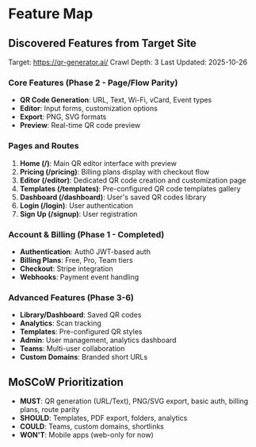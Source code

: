 # Feature Map

## Discovered Features from Target Site
Target: https://qr-generator.ai/
Crawl Depth: 3
Last Updated: 2025-10-26

### Core Features (Phase 2 - Page/Flow Parity)
- **QR Code Generation**: URL, Text, Wi-Fi, vCard, Event types
- **Editor**: Input forms, customization options
- **Export**: PNG, SVG formats
- **Preview**: Real-time QR code preview

### Pages and Routes
1. **Home (/)**: Main QR editor interface with preview
2. **Pricing (/pricing)**: Billing plans display with checkout flow
3. **Editor (/editor)**: Dedicated QR code creation and customization page
4. **Templates (/templates)**: Pre-configured QR code templates gallery
5. **Dashboard (/dashboard)**: User's saved QR codes library
6. **Login (/login)**: User authentication
7. **Sign Up (/signup)**: User registration

### Account & Billing (Phase 1 - Completed)
- **Authentication**: Auth0 JWT-based auth
- **Billing Plans**: Free, Pro, Team tiers
- **Checkout**: Stripe integration
- **Webhooks**: Payment event handling

### Advanced Features (Phase 3-6)
- **Library/Dashboard**: Saved QR codes
- **Analytics**: Scan tracking
- **Templates**: Pre-configured QR styles
- **Admin**: User management, analytics dashboard
- **Teams**: Multi-user collaboration
- **Custom Domains**: Branded short URLs

## MoSCoW Prioritization
- **MUST**: QR generation (URL/Text), PNG/SVG export, basic auth, billing plans, route parity
- **SHOULD**: Templates, PDF export, folders, analytics
- **COULD**: Teams, custom domains, shortlinks
- **WON'T**: Mobile apps (web-only for now)